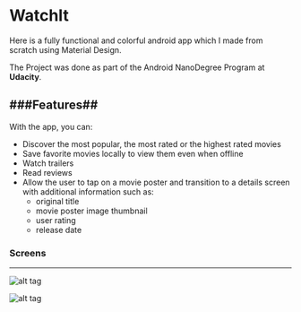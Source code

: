 

# **WatchIt** ##

Here is a fully functional and colorful android app which I made from scratch using Material Design.

The Project was done as part of the Android NanoDegree Program at **Udacity**.



###**Features**##
-------------
With the app, you can:

 - Discover the most popular, the most rated or the highest rated movies
 - Save favorite movies locally to view them even when offline
 - Watch trailers
 - Read reviews
 - Allow the user to tap on a movie poster and transition to a details
   screen with additional information such as:
    - original title
    - movie poster image thumbnail    
    - user rating        
    -   release date

### **Screens** ##
----------

![alt tag](https://github.com/aman-ar/WatchIt/new/master/IMG-20160427-WA0001.jpg)


![alt tag](https://github.com/aman-ar/WatchIt/new/master/IMG-20160427-WA0002.jpg)


